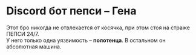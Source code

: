 # Discord бот пепси – Гена

Этот бро никогда не отвлекается от косячка, при этом стоя на страже ПЕПСИ 24/7.  
У него только одна уязвимость – **полотенца**. В остальном он абсолютная машина.